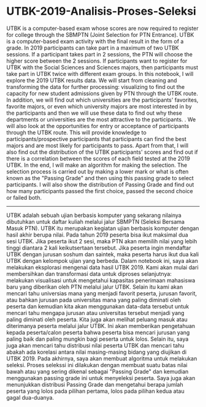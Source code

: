 # UTBK-2019-Analisis-Proses-Seleksi


UTBK is a computer-based exam whose scores are now required to register for college through the SBMPTN (Joint Selection for PTN Entrance). UTBK is a computer-based exam activity with the final result in the form of a grade. In 2019 participants can take part in a maximum of two UTBK sessions. If a participant takes part in 2 sessions, the PTN will choose the higher score between the 2 sessions. If participants want to register for UTBK with the Social Sciences and Sciences majors, then participants must take part in UTBK twice with different exam groups. In this notebook, I will explore the 2019 UTBK results data. We will start from cleaning and transforming the data for further processing: visualizing to find out the capacity for new student admissions given by PTN through the UTBK route. In addition, we will find out which universities are the participants' favorites, favorite majors, or even which university majors are most interested in by the participants and then we will use these data to find out why these departments or universities are the most attractive to the participants. . We will also look at the opportunities for entry or acceptance of participants through the UTBK route. This will provide knowledge to participants/prospective participants that participants can find the best majors and are most likely for participants to pass. Apart from that, I will also find out the distribution of the UTBK participants' scores and find out if there is a correlation between the scores of each field tested at the 2019 UTBK. In the end, I will make an algorithm for making the selection. The selection process is carried out by making a lower mark or what is often known as the "Passing Grade" and then using this passing grade to select participants. I will also show the distribution of Passing Grade and find out how many participants passed the first choice, passed the second choice or failed both.

---

UTBK adalah sebuah ujian berbasis komputer yang sekarang nilainya dibutuhkan untuk daftar kuliah melalui jalur SBMPTN (Seleksi Bersama Masuk PTN). UTBK itu merupakan kegiatan ujian berbasis komputer dengan hasil akhir berupa nilai. Pada tahun 2019 peserta bisa ikut maksimal dua sesi UTBK. Jika peserta ikut 2 sesi, maka PTN akan memilih nilai yang lebih tinggi diantara 2 kali keikutsertaan tersebut. Jika peserta ingin mendaftar UTBK dengan jurusan soshum dan saintek, maka peserta harus ikut dua kali UTBK dengan kelompok ujian yang berbeda. Dalam notebook ini, saya akan melakukan eksplorasi mengenai data hasil UTBK 2019. Kami akan mulai dari membersihkan dan transformasi data untuk diproses selanjutnya: melakukan visualisasi untuk mengetahui kapasitas penerimaan mahasiswa baru yang diberikan oleh PTN melalui jalur UTBK. Selain itu kami akan mencari tahu universias mana yang menjadi favorit peserta, jurusan favorit, atau bahkan  jurusan pada universitas mana yang paling diminati oleh peserta dan kemudian kita akan menggunakan data-data tersebut untuk mencari tahu mengapa jurusan atau universitas tersebut menjadi yang paling diminati oleh peserta. Kita juga akan melihat peluang masuk atau diterimanya peserta melalui jalur UTBK. Ini akan memberikan pengetahuan kepada peserta/calon peserta bahwa peserta bisa mencari jurusan yang paling baik dan paling mungkin bagi peserta untuk lolos. Selain itu, saya juga akan mencari tahu distribusi nilai peserta UTBK dan mencari tahu abakah ada korelasi antara nilai masing-masing bidang yang diujikan di UTBK 2019. Pada akhirnya, saya akan membuat algoritma untuk melakukan seleksi. Proses selekssi ini dilakukan dengan membuat suatu batas nilai bawah atau yang sering dikenal sebagai "Passing Grade" dan kemudian menggunakan passing grade ini untuk menyeleksi peserta. Saya juga akan menunjukkan distribusi Passing Grade dan mengetahui berapa jumlah peserta yang lolos pada pilihan pertama, lolos pada pilihan kedua atau gagal dua-duanya.

